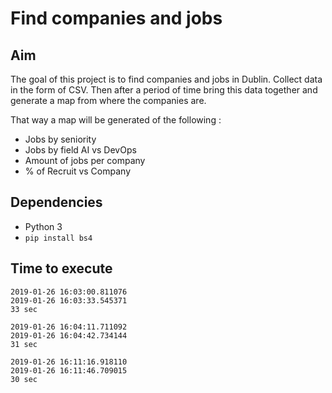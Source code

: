 # Find companies and jobs

## Aim

The goal of this project is to find companies and jobs in Dublin. Collect data in the form of CSV.
Then after a period of time bring this data together and generate a map from where the companies are.

That way a map will be generated of the following :
- Jobs by seniority
- Jobs by field AI vs DevOps
- Amount of jobs per company
- % of Recruit vs Company

## Dependencies

- Python 3
- `pip install bs4`


## Time to execute

```
2019-01-26 16:03:00.811076
2019-01-26 16:03:33.545371
33 sec

2019-01-26 16:04:11.711092
2019-01-26 16:04:42.734144
31 sec

2019-01-26 16:11:16.918110
2019-01-26 16:11:46.709015
30 sec
```